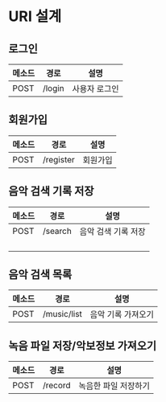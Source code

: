 # URI 설계

## 로그인

| 메소드 | 경로   | 설명          |
| ------ | ------ | ------------- |
| POST   | /login | 사용자 로그인 |

## 회원가입

| 메소드 | 경로      | 설명     |
| ------ | --------- | -------- |
| POST   | /register | 회원가입 |

## 음악 검색 기록 저장

| 메소드 | 경로    | 설명                |
| ------ | ------- | ------------------- |
| POST   | /search | 음악 검색 기록 저장 |
|        |         |                     |
|        |         |                     |
|        |         |                     |
|        |         |                     |

## 음악 검색 목록

| 메소드 | 경로        | 설명               |
| ------ | ----------- | ------------------ |
| POST   | /music/list | 음악 기록 가져오기 |

## 녹음 파일 저장/악보정보 가져오기

| 메소드 | 경로    | 설명                 |
| ------ | ------- | -------------------- |
| POST   | /record | 녹음한 파일 저장하기 |


